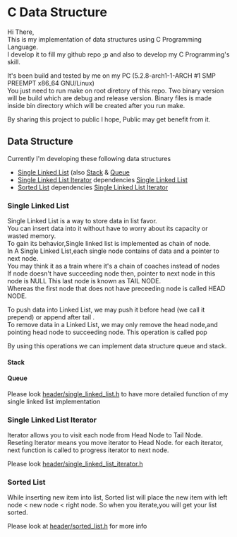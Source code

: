 # C Data Structure

Hi There,<br/>
This is my implementation of data structures using C Programming Language.<br/>
I develop it to fill my github repo ;p and also to develop my C Programming's skill.

It's been build and tested by me on my PC (5.2.8-arch1-1-ARCH #1 SMP PREEMPT x86_64 GNU/Linux)<br/>
You just need to run make on root diretory of this repo.
Two binary version will be build which are debug and release version.
Binary files is made inside bin directory which will be created after you run make.

By sharing this project to public I hope, Public may get benefit from it.


## Data Structure
Currently I'm developing these following data structures 
- [Single Linked List](https://github.com/ipgdbali/c-data-structure/blob/master/README.md#single-linked-list) (also [Stack]((https://github.com/ipgdbali/c-data-structure/blob/master/README.md#stack)) & [Queue](https://github.com/ipgdbali/c-data-structure/blob/master/README.md#queue)
- [Single Linked List Iterator](https://github.com/ipgdbali/c-data-structure/blob/master/README.md#single-linked-list-iterator) dependencies [Single Linked List](https://github.com/ipgdbali/c-data-structure/blob/master/README.md#single-linked-list)
- [Sorted List](https://github.com/ipgdbali/c-data-structure/blob/master/README.md#sorted-list) dependencies [Single Linked List Iterator](https://github.com/ipgdbali/c-data-structure/blob/master/README.md#single-linked-list-iterator)


### Single Linked List
Single Linked List is a way to store data in list favor.<br/>
You can insert data into it without have to worry about its capacity or wasted memory.<br/>
To gain its behavior,Single linked list is implemented as chain of node.<br/>
In A Single Linked List,each single node contains of data and a pointer to next node.<br/>
You may think it as a train where it's a chain of coaches instead of nodes<br/>
If node doesn't have succeeding node then, pointer to next node in this node is NULL
This last node is known as TAIL NODE.<br/>
Whereas the first node that does not have preceeding node is called HEAD NODE.

To push data into Linked List, we may push it before head (we call it prepend) or
append after tail .<br/>
To remove data in a Linked List, we may only remove the head node,and pointing head node to succeeding node.
This operation is called pop<br/>

By using this operations we can implement data structure queue and stack.
#### Stack
#### Queue

Please look [header/single_linked_list.h](https://github.com/ipgdbali/c-data-structure/blob/master/header/single_linked_list.h) to have more detailed function of my single linked list implementation

### Single Linked List Iterator
Iterator allows you to visit each node from Head Node to Tail Node.
Reseting Iterator means you move iterator to Head Node.
for each iterator, next function is called to progress iterator to next node.

Please look [header/single_linked_list_iterator.h](https://github.com/ipgdbali/c-data-structure/blob/master/header/single_linked_list_iterator.h)

### Sorted List
While inserting new item into list,
Sorted list will place the new item with left node < new node < right node.
So when you iterate,you will get your list sorted.

Please look at [header/sorted_list.h](https://github.com/ipgdbali/c-data-structure/blob/master/header/sorted_list.h) for more info

